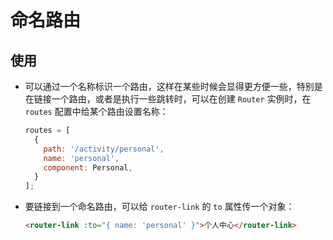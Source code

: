 # 命名路由

## 使用

+ 可以通过一个名称标识一个路由，这样在某些时候会显得更方便一些，特别是在链接一个路由，或者是执行一些跳转时，可以在创建 `Router` 实例时，在 `routes` 配置中给某个路由设置名称：

  ```js
  routes = [
    {
      path: '/activity/personal',
      name: 'personal',
      component: Personal,
    }
  ];
  ```

+ 要链接到一个命名路由，可以给 `router-link` 的 `to` 属性传一个对象：

  ```html
  <router-link :to="{ name: 'personal' }">个人中心</router-link>
  ```
